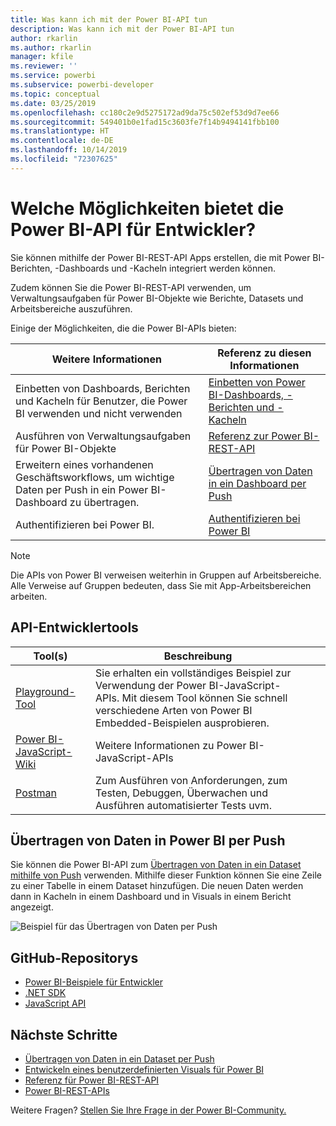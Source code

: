 ```yaml
---
title: Was kann ich mit der Power BI-API tun
description: Was kann ich mit der Power BI-API tun
author: rkarlin
ms.author: rkarlin
manager: kfile
ms.reviewer: ''
ms.service: powerbi
ms.subservice: powerbi-developer
ms.topic: conceptual
ms.date: 03/25/2019
ms.openlocfilehash: cc180c2e9d5275172ad9da75c502ef53d9d7ee66
ms.sourcegitcommit: 549401b0e1fad15c3603fe7f14b9494141fbb100
ms.translationtype: HT
ms.contentlocale: de-DE
ms.lasthandoff: 10/14/2019
ms.locfileid: "72307625"
---
```

# <a name="what-can-developers-do-with-the-power-bi-api"></a>Welche Möglichkeiten bietet die Power BI-API für Entwickler?

Sie können mithilfe der Power BI-REST-API Apps erstellen, die mit Power BI-Berichten, -Dashboards und -Kacheln integriert werden können.

Zudem können Sie die Power BI-REST-API verwenden, um Verwaltungsaufgaben für Power BI-Objekte wie Berichte, Datasets und Arbeitsbereiche auszuführen.

Einige der Möglichkeiten, die die Power BI-APIs bieten:

| **Weitere Informationen** | **Referenz zu diesen Informationen** |
|----------------------------------------------------------------------------------|------------------------------------------------------------------------------------|
| Einbetten von Dashboards, Berichten und Kacheln für Benutzer, die Power BI verwenden und nicht verwenden | [Einbetten von Power BI-Dashboards, -Berichten und -Kacheln](embedding-content.md) |
| Ausführen von Verwaltungsaufgaben für Power BI-Objekte | [Referenz zur Power BI-REST-API](https://docs.microsoft.com/rest/api/power-bi/) |
| Erweitern eines vorhandenen Geschäftsworkflows, um wichtige Daten per Push in ein Power BI-Dashboard zu übertragen. | [Übertragen von Daten in ein Dashboard per Push](walkthrough-push-data.md) |
| Authentifizieren bei Power BI. | [Authentifizieren bei Power BI](get-azuread-access-token.md) |

> [!NOTE]
> Die APIs von Power BI verweisen weiterhin in Gruppen auf Arbeitsbereiche. Alle Verweise auf Gruppen bedeuten, dass Sie mit App-Arbeitsbereichen arbeiten.

## <a name="api-developer-tools"></a>API-Entwicklertools

| Tool(s) | Beschreibung |  |  |
|-------------------------|---------------------------------------------------------------------------------------------------------------------------------------------------|---|---|
| [Playground-Tool](https://microsoft.github.io/PowerBI-JavaScript/demo) | Sie erhalten ein vollständiges Beispiel zur Verwendung der Power BI-JavaScript-APIs. Mit diesem Tool können Sie schnell verschiedene Arten von Power BI Embedded-Beispielen ausprobieren. |  |  |
| [Power BI-JavaScript-Wiki](https://github.com/Microsoft/powerbi-javascript/wiki) | Weitere Informationen zu Power BI-JavaScript-APIs |  |  |
| [Postman](https://www.getpostman.com/) | Zum Ausführen von Anforderungen, zum Testen, Debuggen, Überwachen und Ausführen automatisierter Tests uvm. |

## <a name="push-data-into-power-bi"></a>Übertragen von Daten in Power BI per Push

Sie können die Power BI-API zum [Übertragen von Daten in ein Dataset mithilfe von Push](walkthrough-push-data.md) verwenden. Mithilfe dieser Funktion können Sie eine Zeile zu einer Tabelle in einem Dataset hinzufügen. Die neuen Daten werden dann in Kacheln in einem Dashboard und in Visuals in einem Bericht angezeigt.

![Beispiel für das Übertragen von Daten per Push](media/what-can-you-do/powerbi-push-data.png)

## <a name="github-repositories"></a>GitHub-Repositorys

* [Power BI-Beispiele für Entwickler](https://github.com/Microsoft/PowerBI-Developer-Samples)
* [.NET SDK](https://github.com/Microsoft/PowerBI-CSharp)
* [JavaScript API](https://github.com/Microsoft/PowerBI-JavaScript)

## <a name="next-steps"></a>Nächste Schritte

* [Übertragen von Daten in ein Dataset per Push](walkthrough-push-data.md)
* [Entwickeln eines benutzerdefinierten Visuals für Power BI](visuals/custom-visual-develop-tutorial.md)
* [Referenz für Power BI-REST-API](rest-api-reference.md)
* [Power BI-REST-APIs](https://docs.microsoft.com/rest/api/power-bi/)

Weitere Fragen? [Stellen Sie Ihre Frage in der Power BI-Community.](http://community.powerbi.com/)
